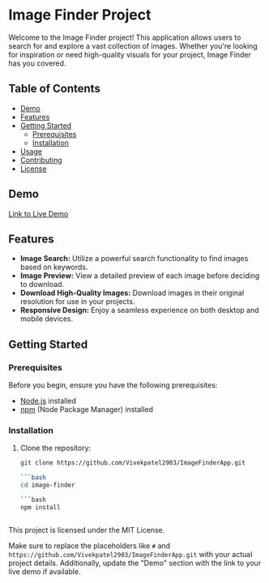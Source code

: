 # Image Finder Project

Welcome to the Image Finder project! This application allows users to search for and explore a vast collection of images. Whether you're looking for inspiration or need high-quality visuals for your project, Image Finder has you covered.

## Table of Contents
- [Demo](#demo)
- [Features](#features)
- [Getting Started](#getting-started)
  - [Prerequisites](#prerequisites)
  - [Installation](#installation)
- [Usage](#usage)
- [Contributing](#contributing)
- [License](#license)

## Demo

[Link to Live Demo](https://vivekpatel2903.github.io/ImageFinderApp/)

## Features

- **Image Search:** Utilize a powerful search functionality to find images based on keywords.
- **Image Preview:** View a detailed preview of each image before deciding to download.
- **Download High-Quality Images:** Download images in their original resolution for use in your projects.
- **Responsive Design:** Enjoy a seamless experience on both desktop and mobile devices.

## Getting Started

### Prerequisites

Before you begin, ensure you have the following prerequisites:

- [Node.js](https://nodejs.org/) installed
- [npm](https://www.npmjs.com/) (Node Package Manager) installed

### Installation

1. Clone the repository:

   ```bash
   git clone https://github.com/Vivekpatel2903/ImageFinderApp.git

   ```bash
   cd image-finder

   ```bash
   npm install



 This project is licensed under the MIT License.

Make sure to replace the placeholders like `#` and `https://github.com/Vivekpatel2903/ImageFinderApp.git` with your actual project details. Additionally, update the "Demo" section with the link to your live demo if available.

